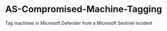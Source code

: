 # AS-Compromised-Machine-Tagging
Tag machines in Microsoft Defender from a Microsoft Sentinel incident

